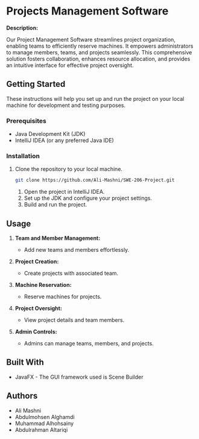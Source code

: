 # Projects Management Software

**Description:**

Our Project Management Software streamlines project organization, enabling teams to efficiently reserve machines. It empowers administrators to manage members, teams, and projects seamlessly. This comprehensive solution fosters collaboration, enhances resource allocation, and provides an intuitive interface for effective project oversight.

## Getting Started

These instructions will help you set up and run the project on your local machine for development and testing purposes.

### Prerequisites

- Java Development Kit (JDK)
- IntelliJ IDEA (or any preferred Java IDE)

### Installation

1. Clone the repository to your local machine.

   ```bash
   git clone https://github.com/Ali-Mashni/SWE-206-Project.git
    ```
       
    1. Open the project in IntelliJ IDEA.
    2. Set up the JDK and configure your project settings.
    3. Build and run the project.


## Usage

1. **Team and Member Management:**
    - Add new teams and members effortlessly.

2. **Project Creation:**
    - Create projects with associated team.

3. **Machine Reservation:**
    - Reserve machines for projects.

4. **Project Oversight:**
    - View project details and team members.

5. **Admin Controls:**
    - Admins can manage teams, members, and projects.

## Built With

- JavaFX - The GUI framework used is Scene Builder

## Authors

- Ali Mashni
- Abdulmohsen Alghamdi
- Muhammad Alhohsainy
- Abdulrahman Altariqi
